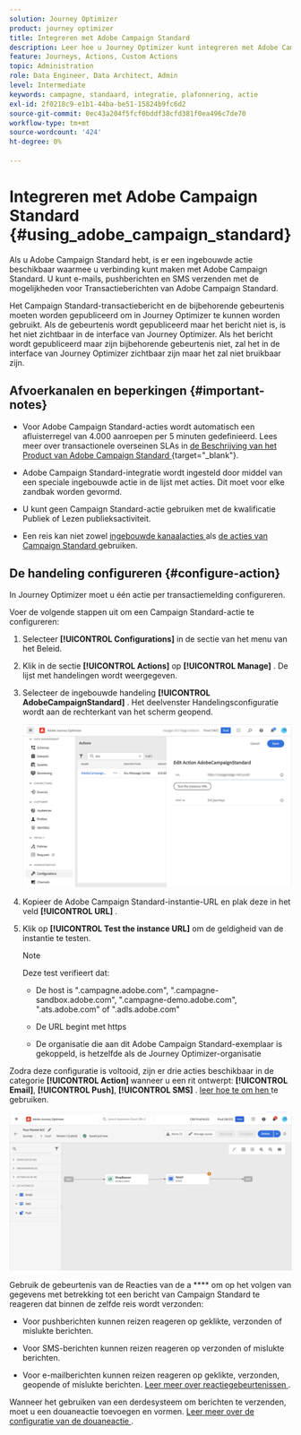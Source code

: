 ```yaml
---
solution: Journey Optimizer
product: journey optimizer
title: Integreren met Adobe Campaign Standard
description: Leer hoe u Journey Optimizer kunt integreren met Adobe Campaign Standard
feature: Journeys, Actions, Custom Actions
topic: Administration
role: Data Engineer, Data Architect, Admin
level: Intermediate
keywords: campagne, standaard, integratie, plafonnering, actie
exl-id: 2f0218c9-e1b1-44ba-be51-15824b9fc6d2
source-git-commit: 0ec43a204f5fcf0bddf38cfd381f0ea496c7de70
workflow-type: tm+mt
source-wordcount: '424'
ht-degree: 0%

---
```


# Integreren met Adobe Campaign Standard {#using_adobe_campaign_standard}

Als u Adobe Campaign Standard hebt, is er een ingebouwde actie beschikbaar waarmee u verbinding kunt maken met Adobe Campaign Standard. U kunt e-mails, pushberichten en SMS verzenden met de mogelijkheden voor Transactieberichten van Adobe Campaign Standard.

Het Campaign Standard-transactiebericht en de bijbehorende gebeurtenis moeten worden gepubliceerd om in Journey Optimizer te kunnen worden gebruikt. Als de gebeurtenis wordt gepubliceerd maar het bericht niet is, is het niet zichtbaar in de interface van Journey Optimizer. Als het bericht wordt gepubliceerd maar zijn bijbehorende gebeurtenis niet, zal het in de interface van Journey Optimizer zichtbaar zijn maar het zal niet bruikbaar zijn.

## Afvoerkanalen en beperkingen {#important-notes}

* Voor Adobe Campaign Standard-acties wordt automatisch een afluisterregel van 4.000 aanroepen per 5 minuten gedefinieerd. Lees meer over transactionele overseinen SLAs in [ de Beschrijving van het Product van Adobe Campaign Standard ](https://helpx.adobe.com/nl/legal/product-descriptions/campaign-standard.html){target="_blank"}.

* Adobe Campaign Standard-integratie wordt ingesteld door middel van een speciale ingebouwde actie in de lijst met acties. Dit moet voor elke zandbak worden gevormd.

* U kunt geen Campaign Standard-actie gebruiken met de kwalificatie Publiek of Lezen publieksactiviteit.

* Een reis kan niet zowel [ ingebouwde kanaalacties ](../building-journeys/journeys-message.md) als [ de acties van Campaign Standard ](../building-journeys/using-adobe-campaign-standard.md) gebruiken.

## De handeling configureren {#configure-action}

In Journey Optimizer moet u één actie per transactiemelding configureren.

Voer de volgende stappen uit om een Campaign Standard-actie te configureren:

1. Selecteer **[!UICONTROL Configurations]** in de sectie van het menu van het Beleid.

1. Klik in de sectie **[!UICONTROL Actions]** op **[!UICONTROL Manage]** . De lijst met handelingen wordt weergegeven.

1. Selecteer de ingebouwde handeling **[!UICONTROL AdobeCampaignStandard]** . Het deelvenster Handelingsconfiguratie wordt aan de rechterkant van het scherm geopend.

   ![](assets/actioncampaign.png)

1. Kopieer de Adobe Campaign Standard-instantie-URL en plak deze in het veld **[!UICONTROL URL]** .

1. Klik op **[!UICONTROL Test the instance URL]** om de geldigheid van de instantie te testen.

   >[!NOTE]
   >
   >Deze test verifieert dat:
   >
   >* De host is &quot;.campagne.adobe.com&quot;, &quot;.campagne-sandbox.adobe.com&quot;, &quot;.campagne-demo.adobe.com&quot;, &quot;.ats.adobe.com&quot; of &quot;.adls.adobe.com&quot;
   >
   >* De URL begint met https
   >
   >* De organisatie die aan dit Adobe Campaign Standard-exemplaar is gekoppeld, is hetzelfde als de Journey Optimizer-organisatie

Zodra deze configuratie is voltooid, zijn er drie acties beschikbaar in de categorie **[!UICONTROL Action]** wanneer u een rit ontwerpt: **[!UICONTROL Email]**, **[!UICONTROL Push]**, **[!UICONTROL SMS]** . [ leer hoe te om hen ](../building-journeys/using-adobe-campaign-standard.md) te gebruiken.

![](assets/journey58.png)

Gebruik de gebeurtenis van de Reacties van de a **** om op het volgen van gegevens met betrekking tot een bericht van Campaign Standard te reageren dat binnen de zelfde reis wordt verzonden:

* Voor pushberichten kunnen reizen reageren op geklikte, verzonden of mislukte berichten.

* Voor SMS-berichten kunnen reizen reageren op verzonden of mislukte berichten.

* Voor e-mailberichten kunnen reizen reageren op geklikte, verzonden, geopende of mislukte berichten. [ Leer meer over reactiegebeurtenissen ](../building-journeys/reaction-events.md).

Wanneer het gebruiken van een derdesysteem om berichten te verzenden, moet u een douaneactie toevoegen en vormen. [ Leer meer over de configuratie van de douaneactie ](../action/about-custom-action-configuration.md).